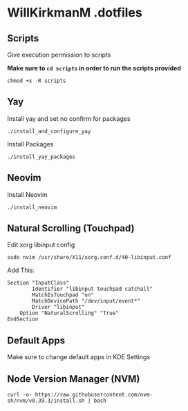 # WillKirkmanM .dotfiles

## Scripts
Give execution permission to scripts

**Make sure to `cd scripts` in order to run the scripts provided**

```
chmod +x -R scripts 
```

## Yay
Install yay and set no confirm for packages
```
./install_and_configure_yay
```

Install Packages
```
./install_yay_packages
```

## Neovim
Install Neovim
```
./install_neovim
```

## Natural Scrolling (Touchpad)
Edit xorg libinput config
```
sudo nvim /usr/share/X11/xorg.conf.d/40-libinput.conf
```

Add This:
```
Section "InputClass"
        Identifier "libinput touchpad catchall"
        MatchIsTouchpad "on"
        MatchDevicePath "/dev/input/event*"
        Driver "libinput"
	Option "NaturalScrolling" "True"
EndSection
```

## Default Apps
Make sure to change default apps in KDE Settings

## Node Version Manager (NVM)
```
curl -o- https://raw.githubusercontent.com/nvm-sh/nvm/v0.39.3/install.sh | bash
```
